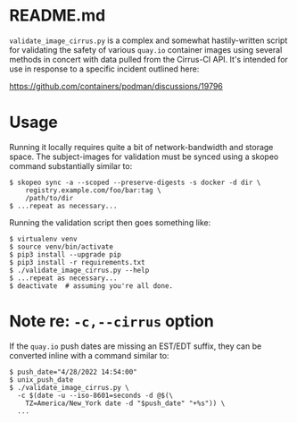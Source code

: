 # README.md

`validate_image_cirrus.py` is a complex and somewhat hastily-written script
for validating the safety of various `quay.io` container images using several
methods in concert with data pulled from the Cirrus-CI API.  It's intended
for use in response to a specific incident outlined here:

https://github.com/containers/podman/discussions/19796

# Usage

Running it locally requires quite a bit of network-bandwidth and storage
space.  The subject-images for validation must be synced using a skopeo
command substantially similar to:

```
$ skopeo sync -a --scoped --preserve-digests -s docker -d dir \
    registry.example.com/foo/bar:tag \
    /path/to/dir
$ ...repeat as necessary...
```

Running the validation script then goes something like:

```
$ virtualenv venv
$ source venv/bin/activate
$ pip3 install --upgrade pip
$ pip3 install -r requirements.txt
$ ./validate_image_cirrus.py --help
$ ...repeat as necessary...
$ deactivate  # assuming you're all done.
```

# Note re: `-c,--cirrus` option

If the `quay.io` push dates are missing an EST/EDT suffix, they can be
converted inline with a command similar to:

```
$ push_date="4/28/2022 14:54:00"
$ unix_push_date
$ ./validate_image_cirrus.py \
  -c $(date -u --iso-8601=seconds -d @$(\
    TZ=America/New_York date -d "$push_date" "+%s")) \
  ...
```
